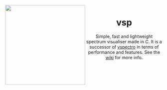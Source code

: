 <img align=left height=256 src='https://i.imgur.com/ouAMP2B.png'/>
<h1 align=center>vsp</h1>
<p align=center>
  Simple, fast and lightweight spectrum visualiser made in C.
  It is a successor of <a href="https://github.com/tripulse/vspectro">vspectro</a>
  in terms of performance and features. See the <a href='../../wiki'>wiki</a> for more info.
</p>
